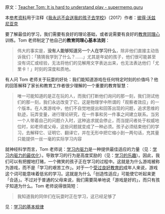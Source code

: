 原文：[Teacher Tom: It is hard to understand play - supermemo.guru](https://supermemo.guru/wiki/Teacher_Tom:_It_is_hard_to_understand_play)

本[参考资料](https://supermemo.guru/wiki/References)用于注释《[我永远不会送我的孩子去学校](https://supermemo.guru/wiki/Problem_of_Schooling)》（2017）作者：[彼得·沃兹尼亚克](https://supermemo.guru/wiki/Piotr_Wozniak)

要了解最佳的学习，我们需要有良好的理论基础，或者说需要有良好的[教育同理心](https://supermemo.guru/wiki/Educational_empathy)训练。Tom 老师制定了他自己的**教育同理心基本法则**：

> 伟大的事实是，**没有人能够知道另一个人在学习什么**，除非他们直接主动告诉我们：「猜猜我学到了什么？……」尤其是年幼的孩子，他们很可能甚至没有词汇或经验，无法将他们的见解用文字表达出来，也无法表达他们「尤里卡！」时刻的深度和质地。

有人问 Tom 老师关于玩耍的好处：我们能知道游戏在任何特定时刻的价值吗？他的回答解释了家长和教育工作者很少理解的一个重要的教育智慧：

> 唯一可能知道的是正在玩的人，而我们打断他们询问的那一刻，我们测试他们的那一刻，我们永远改变了它。这是物理学中所谓的「观察者效应」的一个版本。在人类游戏中，他们不自觉地提出和回答出现的问题，追求思维的轨迹，玩弄变量，进行理论研究，在一件事和另一件事之间建立联系。当另一个人带着自己的问题介入时，这种追求就会停止，而当提问者处于权威地位时，如老师或父母，这些问题就变成了一种必须。孩子必须结束他们的学习，去解释它、证明它、翻译它，并在无形中把它缩小到一两句话，充其量只能提供一丝一毫的实际学习内容

就神经科学而言，Tom 老师说：[学习内驱力](https://supermemo.guru/wiki/Learn_drive)是一种提供最佳适应的力量（见：[学习内驱力的最优化](https://supermemo.guru/wiki/Optimality_of_the_learn_drive)）。导致学习的行为是高度奖励的（见：[学习的乐趣](https://supermemo.guru/wiki/Pleasure_of_learning)）。因此，我们可以有把握地打赌，一个微笑的孩子正在学习的过程中。这就是为什么游戏被称为游戏，而不是「学习的艰苦工作」。对于一个[受过良好教育的](https://supermemo.guru/wiki/Well-schooled)成年人来说，游戏这个词可能意味着低劣的学习。这就是为什么「创造性适应」可能使它听起来更「合适」。不过对于普通的父母来说，我们需要简单地说「游戏是好的」，而只有孩子知道为什么。Tom 老师说得很简短：

> 我知道我的同伴们在玩耍时正在学习，这已经足够了

见：[学习的基本规律](https://supermemo.guru/wiki/Fundamental_Law_of_Learning)